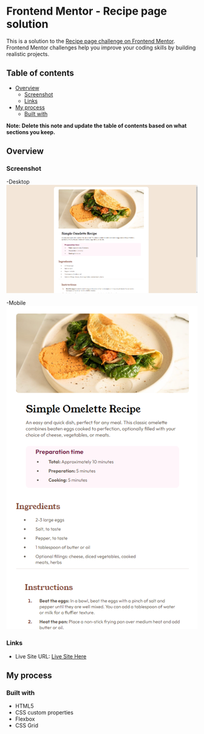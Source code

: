 # Frontend Mentor - Recipe page solution

This is a solution to the [Recipe page challenge on Frontend Mentor](https://www.frontendmentor.io/challenges/recipe-page-KiTsR8QQKm). Frontend Mentor challenges help you improve your coding skills by building realistic projects. 

## Table of contents

- [Overview](#overview)
  - [Screenshot](#screenshot)
  - [Links](#links)
- [My process](#my-process)
  - [Built with](#built-with)
 

**Note: Delete this note and update the table of contents based on what sections you keep.**

## Overview

### Screenshot

-Desktop
![Preview Desktop](./assets/images/preview-desktop.png)

-Mobile
![Preview Desktop](./assets/images/preview-mob.png)


### Links

- Live Site URL: [Live Site Here](https://codeclayton.github.io/Recipe-Page-Challenge/)

## My process

### Built with

- HTML5
- CSS custom properties
- Flexbox
- CSS Grid

